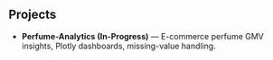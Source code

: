 ## Projects
- **Perfume-Analytics (In-Progress)** — E-commerce perfume GMV insights, Plotly dashboards, missing-value handling.

